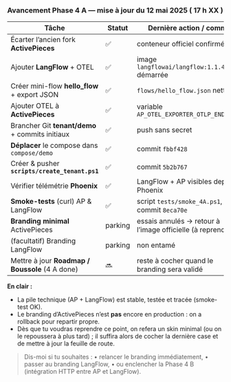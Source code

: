 ### Avancement Phase 4 A — mise à jour du 12 mai 2025 ( 17 h XX )

| Tâche                                           | Statut | Dernière action / commit                                   |
| ----------------------------------------------- | ------ | ---------------------------------------------------------- |
| Écarter l’ancien fork **ActivePieces**          | ✅      | conteneur officiel confirmé                                |
| Ajouter **LangFlow** + OTEL                     | ✅      | image `langflowai/langflow:1.1.4` démarrée                 |
| Créer mini-flow **hello\_flow** + export JSON   | ✅      | `flows/hello_flow.json` nettoyé                            |
| Ajouter OTEL à **ActivePieces**                 | ✅      | variable `AP_OTEL_EXPORTER_OTLP_ENDPOINT`                  |
| Brancher Git **tenant/demo** + commits initiaux | ✅      | push sans secret                                           |
| **Déplacer** le compose dans `compose/demo`     | ✅      | commit `fbbf428`                                           |
| Créer & pusher **`scripts/create_tenant.ps1`**  | ✅      | commit `5b2b767`                                           |
| Vérifier télémétrie **Phoenix**                 | ✅      | LangFlow + AP visibles depuis Phoenix                      |
| **Smoke-tests** (curl) AP & LangFlow            | ✅      | script `tests/smoke_4A.ps1`, commit `8eca70e`              |
| **Branding minimal** ActivePieces               | parking    | essais annulés → retour à l’image officielle (à reprendre) |
| (facultatif) Branding LangFlow                  | parking    | non entamé                                                 |
| Mettre à jour **Roadmap / Boussole** (4 A done) | 🔜     | reste à cocher quand le branding sera validé               |

**En clair :**

* La pile technique (AP + LangFlow) est stable, testée et tracée (smoke-test OK).
* Le branding d’ActivePieces n’est **pas** encore en production : on a rollback pour repartir propre.
* Dès que tu voudras reprendre ce point, on refera un skin minimal (ou on le repoussera à plus tard) ; il suffira alors de cocher la dernière case et de mettre à jour la feuille de route.

> Dis-moi si tu souhaites  :
> • relancer le branding immédiatement,
> • passer au branding LangFlow,
> • ou enclencher la Phase 4 B (intégration HTTP entre AP et LangFlow).
